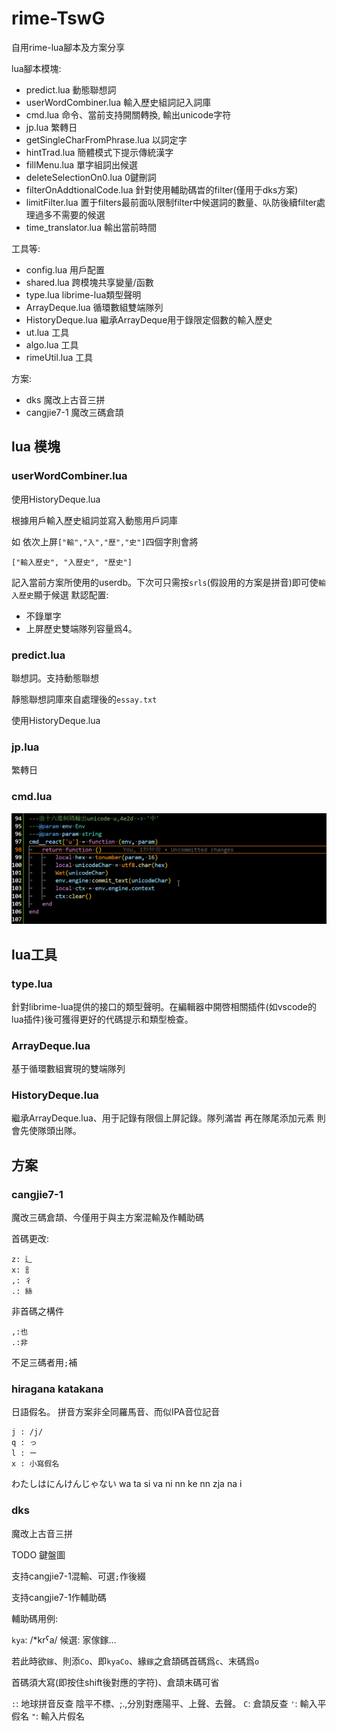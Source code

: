 # rime-TswG
自用rime-lua腳本及方案分享

lua腳本模塊:
 * predict.lua 動態聯想詞
 * userWordCombiner.lua 輸入歷史組詞記入詞庫
 * cmd.lua 命令、當前支持開關轉換, 輸出unicode字符
 * jp.lua 繁轉日
 * getSingleCharFromPhrase.lua 以詞定字
 * hintTrad.lua 簡體模式下提示傳統漢字
 * fillMenu.lua 單字組詞出候選
 * deleteSelectionOn0.lua 0鍵刪詞
 * filterOnAddtionalCode.lua 針對使用輔助碼旹的filter(僅用于dks方案)
 * limitFilter.lua 置于filters最前面㕥限制filter中候選詞的數量、㕥防後續filter處理過多不需要的候選
 * time_translator.lua 輸出當前時間


工具等:
 * config.lua 用戶配置
 * shared.lua 跨模塊共享變量/函數
 * type.lua librime-lua類型聲明
 * ArrayDeque.lua 循環數組雙端隊列
 * HistoryDeque.lua 繼承ArrayDeque用于錄限定個數的輸入歷史
 * ut.lua 工具
 * algo.lua 工具
 * rimeUtil.lua 工具

方案:
 * dks 魔改上古音三拼
 * cangjie7-1 魔改三碼倉頡

## lua 模塊

### userWordCombiner.lua

使用HistoryDeque.lua

根據用戶輸入歷史組詞並寫入動態用戶詞庫

如 依次上屏`["輸","入","歷","史"]`四個字則會將
```
["輸入歷史", "入歷史", "歷史"]
```
記入當前方案所使用的userdb。下次可只需按`srls`(假設用的方案是拼音)即可使`輸入歷史`顯于候選
默認配置:
 * 不錄單字
 * 上屏歷史雙端隊列容量爲4。

### predict.lua

聯想詞。支持動態聯想

靜態聯想詞庫來自處理後的`essay.txt`

使用HistoryDeque.lua

### jp.lua
繁轉日

### cmd.lua

![alt text](img/Code_D17D2saPzf.gif)

## lua工具

### type.lua

針對librime-lua提供的接口的類型聲明。在編輯器中開啓相關插件(如vscode的lua插件)後可獲得更好的代碼提示和類型檢查。

### ArrayDeque.lua

基于循環數組實現的雙端隊列

### HistoryDeque.lua

繼承ArrayDeque.lua、用于記錄有限個上屏記錄。隊列滿旹 再在隊尾添加元素 則會先使隊頭出隊。



## 方案

### cangjie7-1

魔改三碼倉頡、今僅用于與主方案混輸及作輔助碼

首碼更改:
```
z: 辶
x: 訁
,: 彳
.: 絲
```

非首碼之構件
```
,:也
.:非
```
不足三碼者用`;`補

### hiragana katakana

日語假名。
拼音方案非全同羅馬音、而似IPA音位記音
```
j : /j/
q : っ
l : ー
x : 小寫假名
```
わたしはにんけんじゃない
wa ta si va ni nn ke nn zja na i



### dks

魔改上古音三拼

TODO 鍵盤圖

支持cangjie7-1混輸、可選`;`作後綴

支持cangjie7-1作輔助碼

輔助碼用例:

`kya`: /*krˁa/ 候選: 家傢鎵...

若此時欲`鎵`、則添`Co`、即`kyaCo`、緣`鎵`之倉頡碼首碼爲`c`、末碼爲`o`

首碼須大寫(即按住shift後對應的字符)、倉頡末碼可省

`:`: 地球拼音反查 陰平不標、;.,分別對應陽平、上聲、去聲。
`C`: 倉頡反查
`'`: 輸入平假名
`"`: 輸入片假名

